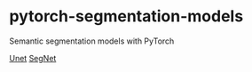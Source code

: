 # pytorch-segmentation-models

Semantic segmentation models with PyTorch

[Unet](https://arxiv.org/abs/1505.04597)
[SegNet](https://arxiv.org/abs/1511.00561)
